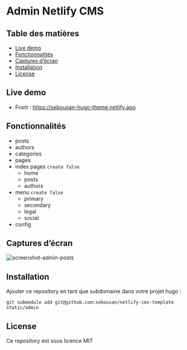 # Admin Netlify CMS

## Table des matières

- [Live demo](#live-demo)
- [Fonctionnalités](#fonctionnalités)
- [Captures d’écran](#captures-décran)
- [Installation](#installation)
- [License](#license)

## Live demo
- Front : https://sebousan-hugo-theme.netlify.app

## Fonctionnalités
- posts
- authors
- categories
- pages
- index pages `create false`
  - home
  - posts
  - authors
- menu `create false`
  - primary
  - secondary
  - legal
  - social  
- config
## Captures d’écran
![screenshot-admin-posts](https://user-images.githubusercontent.com/4457294/194070621-5cde9d70-54dd-4f48-a3cb-94869699c0ce.png)

## Installation 
Ajouter ce repository en tant que subdomaine dans votre projet hugo :
```
git submodule add git@github.com:sebousan/netlify-cms-template static/admin
```

## License
Ce repository est sous licence MIT
